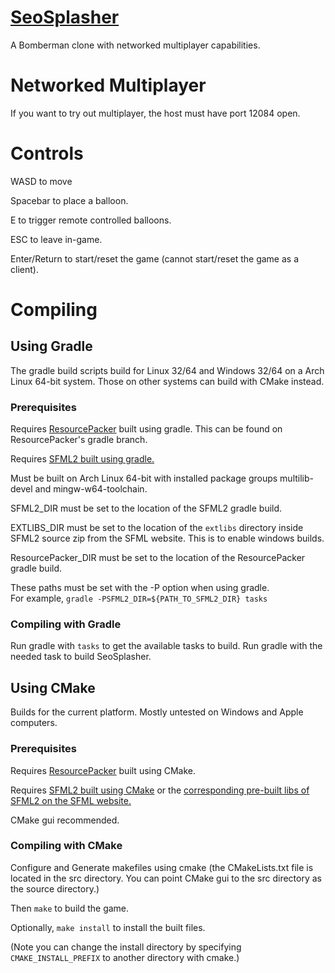 [SeoSplasher](https://github.com/Stephen-Seo/SeoSplasher/wiki/Downloads)
===========

A Bomberman clone with networked multiplayer capabilities.

# Networked Multiplayer

If you want to try out multiplayer, the host must have port 12084 open.

# Controls

WASD to move

Spacebar to place a balloon.

E to trigger remote controlled balloons.

ESC to leave in-game.

Enter/Return to start/reset the game (cannot start/reset the game as a client).

# Compiling

## Using Gradle

The gradle build scripts build for Linux 32/64 and Windows 32/64 on a Arch Linux 64-bit system. Those on other systems can build with CMake instead.

### Prerequisites

Requires [ResourcePacker](https://github.com/Stephen-Seo/ResourcePacker) built using gradle. This can be found on ResourcePacker's gradle branch.

Requires [SFML2 built using gradle.](https://github.com/Stephen-Seo/SFML2_Gradle_BuildScripts)

Must be built on Arch Linux 64-bit with installed package groups multilib-devel and mingw-w64-toolchain.

SFML2_DIR must be set to the location of the SFML2 gradle build.

EXTLIBS_DIR must be set to the location of the `extlibs` directory inside SFML2 source zip from the SFML website. This is to enable windows builds.

ResourcePacker_DIR must be set to the location of the ResourcePacker gradle build.

These paths must be set with the -P option when using gradle.  
For example, `gradle -PSFML2_DIR=${PATH_TO_SFML2_DIR} tasks`

### Compiling with Gradle

Run gradle with `tasks` to get the available tasks to build. Run gradle with the needed task to build SeoSplasher.

## Using CMake

Builds for the current platform. Mostly untested on Windows and Apple computers.

### Prerequisites

Requires [ResourcePacker](https://github.com/Stephen-Seo/ResourcePacker) built using CMake.

Requires [SFML2 built using CMake](http://sfml-dev.org/tutorials/2.1/compile-with-cmake.php) or the [corresponding pre-built libs of SFML2 on the SFML website.](http://sfml-dev.org/download/sfml/2.1/)

CMake gui recommended.

### Compiling with CMake

Configure and Generate makefiles using cmake (the CMakeLists.txt file is located in the src directory. You can point CMake gui to the src directory as the source directory.)

Then `make` to build the game.

Optionally, `make install` to install the built files.

(Note you can change the install directory by specifying `CMAKE_INSTALL_PREFIX` to another directory with cmake.)

